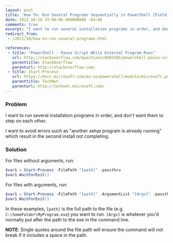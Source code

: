 ```yaml
---
layout: post
title: 'How To: Run Several Programs Sequentially in PowerShell [Field Notes]'
date: 2012-10-18 19:00:00.000000000 -04:00
comments: true
excerpt: "I want to run several installation programs in order, and don't want them to step on each other."
redirect_from: 
 - /2012/10/how-to-run-several-programs.html

references: 
 - title: "PowerShell - Pause Script While External Program Runs"
   url: http://stackoverflow.com/questions/8902585/powershell-pause-script-while-external-program-runs
   parenttitle: StackOverflow
   parenturl: http://stackoverflow.com/
 - title: Start-Process
   url: https://docs.microsoft.com/en-us/powershell/module/microsoft.powershell.management/start-process?view=powershell-6
   parenttitle: TechNet
   parenturl: http://technet.microsoft.com/
---
```

### Problem
I want to run several installation programs in order, and don't want them to step on each other.

I want to avoid errors such as "another setup program is already running" which result in the second install not completing.

### Solution

For files without arguments, run:

```powershell
$var1 = Start-Process -FilePath "[path]" -passthru
$var1.WaitForExit()
```

For files with arguments, run:

```powershell
$var1 = Start-Process -FilePath "[path]" -ArgumentList "[Args]" -passthru
$var1.WaitForExit()
```

In these examples, `[path]` is the full path to the file (e.g. `C:\SomeFolder\MyProgram.exe`) you want to run. `[Args]` is whatever you'd normally put after the path to the exe in the command line.

**NOTE**: Single quotes around the file path will ensure the command will not break if it includes a space in the path.
